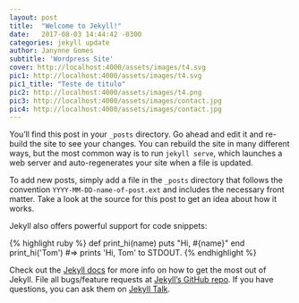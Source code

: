 ```yaml
---
layout: post
title:  "Welcome to Jekyll!"
date:   2017-08-03 14:44:42 -0300
categories: jekyll update
author: Janynne Gomes
subtitle: 'Wordpress Site'
cover: http://localhost:4000/assets/images/t4.svg
pic1: http://localhost:4000/assets/images/t4.svg
pic1_title: "Teste de titulo"
pic2: http://localhost:4000/assets/images/t4.png
pic3: http://localhost:4000/assets/images/contact.jpg
pic4: http://localhost:4000/assets/images/contact.jpg
---
```


You’ll find this post in your `_posts` directory. Go ahead and edit it and re-build the site to see your changes. You can rebuild the site in many different ways, but the most common way is to run `jekyll serve`, which launches a web server and auto-regenerates your site when a file is updated.

To add new posts, simply add a file in the `_posts` directory that follows the convention `YYYY-MM-DD-name-of-post.ext` and includes the necessary front matter. Take a look at the source for this post to get an idea about how it works.

Jekyll also offers powerful support for code snippets:

{% highlight ruby %}
def print_hi(name)
  puts "Hi, #{name}"
end
print_hi('Tom')
#=> prints 'Hi, Tom' to STDOUT.
{% endhighlight %}

Check out the [Jekyll docs][jekyll-docs] for more info on how to get the most out of Jekyll. File all bugs/feature requests at [Jekyll’s GitHub repo][jekyll-gh]. If you have questions, you can ask them on [Jekyll Talk][jekyll-talk].

[jekyll-docs]: https://jekyllrb.com/docs/home
[jekyll-gh]:   https://github.com/jekyll/jekyll
[jekyll-talk]: https://talk.jekyllrb.com/
